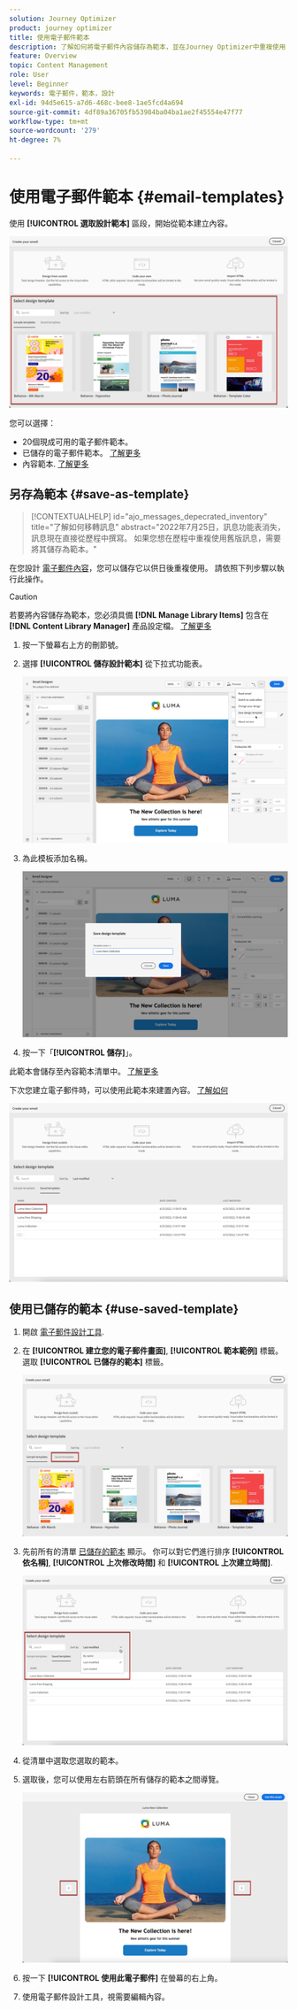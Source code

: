 ```yaml
---
solution: Journey Optimizer
product: journey optimizer
title: 使用電子郵件範本
description: 了解如何將電子郵件內容儲存為範本，並在Journey Optimizer中重複使用
feature: Overview
topic: Content Management
role: User
level: Beginner
keywords: 電子郵件，範本，設計
exl-id: 94d5e615-a7d6-468c-bee8-1ae5fcd4a694
source-git-commit: 4df89a36705fb53984ba04ba1ae2f45554e47f77
workflow-type: tm+mt
source-wordcount: '279'
ht-degree: 7%

---
```


# 使用電子郵件範本 {#email-templates}

使用 **[!UICONTROL 選取設計範本]** 區段，開始從範本建立內容。

![](assets/email_designer-templates.png)

您可以選擇：
* 20個現成可用的電子郵件範本。
* 已儲存的電子郵件範本。 [了解更多](#use-saved-template)
* 內容範本. [了解更多](content-templates.md)

## 另存為範本 {#save-as-template}

>[!CONTEXTUALHELP]
>id="ajo_messages_depecrated_inventory"
>title="了解如何移轉訊息"
>abstract="2022年7月25日，訊息功能表消失，訊息現在直接從歷程中撰寫。 如果您想在歷程中重複使用舊版訊息，需要將其儲存為範本。"

在您設計 [電子郵件內容](get-started-email-design.md)，您可以儲存它以供日後重複使用。 請依照下列步驟以執行此操作。

>[!CAUTION]
>
>若要將內容儲存為範本，您必須具備 **[!DNL Manage Library Items]** 包含在 **[!DNL Content Library Manager]** 產品設定檔。 [了解更多](../administration/ootb-product-profiles.md#content-library-manager)

1. 按一下螢幕右上方的刪節號。

1. 選擇 **[!UICONTROL 儲存設計範本]** 從下拉式功能表。

   ![](assets/email_designer-save-template.png)

1. 為此模板添加名稱。

   ![](assets/email_designer-template-name.png)

1. 按一下「**[!UICONTROL 儲存]**」。

此範本會儲存至內容範本清單中。 [了解更多](content-templates.md)

下次您建立電子郵件時，可以使用此範本來建置內容。 [了解如何](#use-saved-template)

![](assets/email_designer-saved-template.png)

## 使用已儲存的範本 {#use-saved-template}

1. 開啟 [電子郵件設計工具](content-from-scratch.md).

1. 在 **[!UICONTROL 建立您的電子郵件畫面]**, **[!UICONTROL 範本範例]** 標籤。 選取 **[!UICONTROL 已儲存的範本]** 標籤。

   ![](assets/email_designer-saved-templates-tab.png)

1. 先前所有的清單 [已儲存的範本](#save-as-template) 顯示。 你可以對它們進行排序 **[!UICONTROL 依名稱]**, **[!UICONTROL 上次修改時間]** 和 **[!UICONTROL 上次建立時間]**.

   ![](assets/email_designer-saved-templates.png)

1. 從清單中選取您選取的範本。

1. 選取後，您可以使用左右箭頭在所有儲存的範本之間導覽。

   ![](assets/email_designer-saved-templates-navigate.png)

1. 按一下 **[!UICONTROL 使用此電子郵件]** 在螢幕的右上角。

1. 使用電子郵件設計工具，視需要編輯內容。

